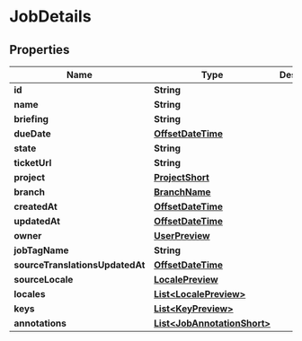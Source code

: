 

# JobDetails

## Properties

Name | Type | Description | Notes
------------ | ------------- | ------------- | -------------
**id** | **String** |  |  [optional]
**name** | **String** |  |  [optional]
**briefing** | **String** |  |  [optional]
**dueDate** | [**OffsetDateTime**](OffsetDateTime.md) |  |  [optional]
**state** | **String** |  |  [optional]
**ticketUrl** | **String** |  |  [optional]
**project** | [**ProjectShort**](ProjectShort.md) |  |  [optional]
**branch** | [**BranchName**](BranchName.md) |  |  [optional]
**createdAt** | [**OffsetDateTime**](OffsetDateTime.md) |  |  [optional]
**updatedAt** | [**OffsetDateTime**](OffsetDateTime.md) |  |  [optional]
**owner** | [**UserPreview**](UserPreview.md) |  |  [optional]
**jobTagName** | **String** |  |  [optional]
**sourceTranslationsUpdatedAt** | [**OffsetDateTime**](OffsetDateTime.md) |  |  [optional]
**sourceLocale** | [**LocalePreview**](LocalePreview.md) |  |  [optional]
**locales** | [**List&lt;LocalePreview&gt;**](LocalePreview.md) |  |  [optional]
**keys** | [**List&lt;KeyPreview&gt;**](KeyPreview.md) |  |  [optional]
**annotations** | [**List&lt;JobAnnotationShort&gt;**](JobAnnotationShort.md) |  |  [optional]



